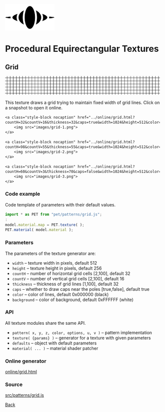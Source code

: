 <img class="logo" src="../assets/logo/logo-big.png">


# Procedural Equirectangular Textures


## Grid
<img src="images/grid.jpg">

This texture draws a grid trying to maintain fixed width of
grid lines. Click on a snapshot to open it online.

<p class="gallery">

	<a class="style-block nocaption" href="../online/grid.html?countH=32&countV=16&thickness=32&caps=true&width=1024&height=512&color=0&background=16777215">
		<img src="images/grid-1.png">
	</a>

	<a class="style-block nocaption" href="../online/grid.html?countH=98&countV=55&thickness=55&caps=true&width=1024&height=512&color=8716288&background=16773565">
		<img src="images/grid-2.png">
	</a>

	<a class="style-block nocaption" href="../online/grid.html?countH=60&countV=3&thickness=70&caps=false&width=1024&height=512&color=15790320&background=6073865">
		<img src="images/grid-3.png">
	</a>

</p>


### Code example

Code template of parameters with their default values.

```js
import * as PET from "pet/patterns/grid.js";
:
model.material.map = PET.texture( );
PET.material( model.material );
```


### Parameters

The parameters of the texture generator are:

* `width` &ndash; texture width in pixels, default 512
* `height` &ndash; texture height in pixels, default 256
* `countH` &ndash; number of horizontal grid cells [2,100], default 32
* `countV` &ndash; number of vertical grid cells [2,100], default 16
* `thickness` &ndash; thickness of grid lines [1,100], default 32
* `caps` &ndash; whether to draw caps near the poles [true,false], default true
* `color` &ndash; color of lines, default 0x000000 (black)
* `background` &ndash; color of background, default 0xFFFFFF (white)


### API

All texture modules share the same API.

* `pattern( x, y, z, color, options, u, v )` &ndash; pattern implementation
* `texture( {params} )` &ndash; generator for a texture with given parameters
* `defaults` &ndash; object with default parameters
* `material( ... )` &ndash; material shader patcher


### Online generator

[online/grid.html](../online/grid.html)


### Source

[src/patterns/grid.js](https://github.com/boytchev/texture-generator/blob/main/src/patterns/grid.js)


		
<div class="footnote">
	<a href="#" onclick="window.history.back(); return false;">Back</a>
</div>